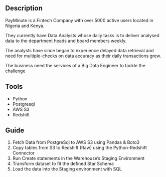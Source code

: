 ## Description

<p>PayMinute is a Fintech Company with over 5000 active users located in Nigeria and Kenya.</p>
<p>They currently have Data Analysts whose daily tasks is to deliver analysed data to the department heads and board members weekly. </p>
<p>The analysts have since began to experience delayed data retrieval and need for multiple-checks on data accuracy as their daily transactions grew.</p>
<p>The business need the services of a Big Data Engineer to tackle the challenge</p>

## Tools
<ul>
    <li>Python</li>
    <li>Postgresql</li>
    <li>AWS S3</li>
    <li>Redshift</li>
</ul>

## Guide
<ol>
<li> Fetch Data from PostgreSql to AWS S3 using Pandas & Boto3</li>
<li> Copy tables from S3 to Redshift (Raw) using the Python-Redshift Connector </li> 
<li> Run Create statements in the Warehouseʼs Staging Environment </li> 
<li> Transform dataset to fit the defined Star Schema</li> 
<li> Load the data into the Staging environment with SQL </li>
</ol>
